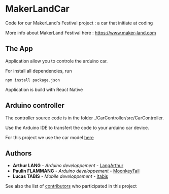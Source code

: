 # MakerLandCar
Code for our MakerLand's Festival project : a car that initiate at coding

More info about MakerLand Festival here : https://www.maker-land.com

## The App

Application allow you to controle the arduino car.

For install all dependencies, run

```
npm install package.json
```

Application is build with React Native

## Arduino controller

The controller source code is in the folder ./CarController/src/CarController.

Use the Arduino IDE to transfert the code to your arduino car device.

For this project we use the car model [here](https://www.amazon.fr/ELEGOO-Project-Intelligent-éducatif-Adolescents/dp/B07KPZ8RSZ)


## Authors

* **Arthur LANG** - *Arduino developpement* - [LangArthur](https://github.com/LangArthur)
* **Paulin FLAMMANG** - *Arduino developpement* - [MoonkeyTail](https://github.com/MoonkeyTail)
* **Lucas TABIS** - *Mobile developpement* - [ltabis](https://github.com/ltabis)

See also the list of [contributors](https://github.com/LangArthur/MakerLandCar/graphs/contributors) who participated in this project
